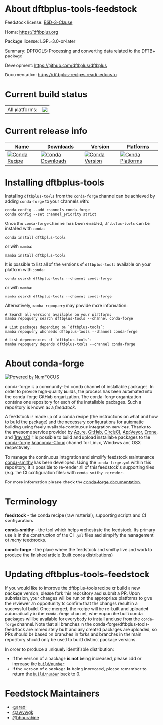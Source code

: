 About dftbplus-tools-feedstock
==============================

Feedstock license: [BSD-3-Clause](https://github.com/conda-forge/dftbplus-tools-feedstock/blob/main/LICENSE.txt)

Home: https://dftbplus.org

Package license: LGPL-3.0-or-later

Summary: DPTOOLS: Processing and converting data related to the DFTB+ package

Development: https://github.com/dftbplus/dftbplus

Documentation: https://dftbplus-recipes.readthedocs.io

Current build status
====================


<table><tr><td>All platforms:</td>
    <td>
      <a href="https://dev.azure.com/conda-forge/feedstock-builds/_build/latest?definitionId=10339&branchName=main">
        <img src="https://dev.azure.com/conda-forge/feedstock-builds/_apis/build/status/dftbplus-tools-feedstock?branchName=main">
      </a>
    </td>
  </tr>
</table>

Current release info
====================

| Name | Downloads | Version | Platforms |
| --- | --- | --- | --- |
| [![Conda Recipe](https://img.shields.io/badge/recipe-dftbplus--tools-green.svg)](https://anaconda.org/conda-forge/dftbplus-tools) | [![Conda Downloads](https://img.shields.io/conda/dn/conda-forge/dftbplus-tools.svg)](https://anaconda.org/conda-forge/dftbplus-tools) | [![Conda Version](https://img.shields.io/conda/vn/conda-forge/dftbplus-tools.svg)](https://anaconda.org/conda-forge/dftbplus-tools) | [![Conda Platforms](https://img.shields.io/conda/pn/conda-forge/dftbplus-tools.svg)](https://anaconda.org/conda-forge/dftbplus-tools) |

Installing dftbplus-tools
=========================

Installing `dftbplus-tools` from the `conda-forge` channel can be achieved by adding `conda-forge` to your channels with:

```
conda config --add channels conda-forge
conda config --set channel_priority strict
```

Once the `conda-forge` channel has been enabled, `dftbplus-tools` can be installed with `conda`:

```
conda install dftbplus-tools
```

or with `mamba`:

```
mamba install dftbplus-tools
```

It is possible to list all of the versions of `dftbplus-tools` available on your platform with `conda`:

```
conda search dftbplus-tools --channel conda-forge
```

or with `mamba`:

```
mamba search dftbplus-tools --channel conda-forge
```

Alternatively, `mamba repoquery` may provide more information:

```
# Search all versions available on your platform:
mamba repoquery search dftbplus-tools --channel conda-forge

# List packages depending on `dftbplus-tools`:
mamba repoquery whoneeds dftbplus-tools --channel conda-forge

# List dependencies of `dftbplus-tools`:
mamba repoquery depends dftbplus-tools --channel conda-forge
```


About conda-forge
=================

[![Powered by
NumFOCUS](https://img.shields.io/badge/powered%20by-NumFOCUS-orange.svg?style=flat&colorA=E1523D&colorB=007D8A)](https://numfocus.org)

conda-forge is a community-led conda channel of installable packages.
In order to provide high-quality builds, the process has been automated into the
conda-forge GitHub organization. The conda-forge organization contains one repository
for each of the installable packages. Such a repository is known as a *feedstock*.

A feedstock is made up of a conda recipe (the instructions on what and how to build
the package) and the necessary configurations for automatic building using freely
available continuous integration services. Thanks to the awesome service provided by
[Azure](https://azure.microsoft.com/en-us/services/devops/), [GitHub](https://github.com/),
[CircleCI](https://circleci.com/), [AppVeyor](https://www.appveyor.com/),
[Drone](https://cloud.drone.io/welcome), and [TravisCI](https://travis-ci.com/)
it is possible to build and upload installable packages to the
[conda-forge](https://anaconda.org/conda-forge) [Anaconda-Cloud](https://anaconda.org/)
channel for Linux, Windows and OSX respectively.

To manage the continuous integration and simplify feedstock maintenance
[conda-smithy](https://github.com/conda-forge/conda-smithy) has been developed.
Using the ``conda-forge.yml`` within this repository, it is possible to re-render all of
this feedstock's supporting files (e.g. the CI configuration files) with ``conda smithy rerender``.

For more information please check the [conda-forge documentation](https://conda-forge.org/docs/).

Terminology
===========

**feedstock** - the conda recipe (raw material), supporting scripts and CI configuration.

**conda-smithy** - the tool which helps orchestrate the feedstock.
                   Its primary use is in the construction of the CI ``.yml`` files
                   and simplify the management of *many* feedstocks.

**conda-forge** - the place where the feedstock and smithy live and work to
                  produce the finished article (built conda distributions)


Updating dftbplus-tools-feedstock
=================================

If you would like to improve the dftbplus-tools recipe or build a new
package version, please fork this repository and submit a PR. Upon submission,
your changes will be run on the appropriate platforms to give the reviewer an
opportunity to confirm that the changes result in a successful build. Once
merged, the recipe will be re-built and uploaded automatically to the
`conda-forge` channel, whereupon the built conda packages will be available for
everybody to install and use from the `conda-forge` channel.
Note that all branches in the conda-forge/dftbplus-tools-feedstock are
immediately built and any created packages are uploaded, so PRs should be based
on branches in forks and branches in the main repository should only be used to
build distinct package versions.

In order to produce a uniquely identifiable distribution:
 * If the version of a package **is not** being increased, please add or increase
   the [``build/number``](https://docs.conda.io/projects/conda-build/en/latest/resources/define-metadata.html#build-number-and-string).
 * If the version of a package **is** being increased, please remember to return
   the [``build/number``](https://docs.conda.io/projects/conda-build/en/latest/resources/define-metadata.html#build-number-and-string)
   back to 0.

Feedstock Maintainers
=====================

* [@aradi](https://github.com/aradi/)
* [@awvwgk](https://github.com/awvwgk/)
* [@bhourahine](https://github.com/bhourahine/)

